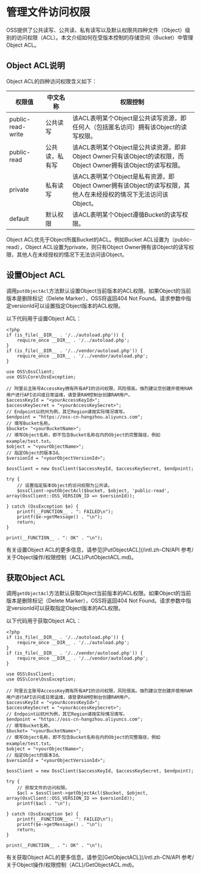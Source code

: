# 管理文件访问权限

OSS提供了公共读写、公共读、私有读写以及默认权限共四种文件（Object）级别的访问权限（ACL）。本文介绍如何在受版本控制的存储空间（Bucket）中管理Object ACL。

## Object ACL说明

Object ACL的四种访问权限含义如下：

|权限值|中文名称|权限控制|
|---|----|----|
|public-read-write|公共读写|该ACL表明某个Object是公共读写资源，即任何人（包括匿名访问）拥有该Object的读写权限。|
|public-read|公共读，私有写|该ACL表明某个Object是公共读资源，即非Object Owner只有该Object的读权限，而Object Owner拥有该Object的读写权限。|
|private|私有读写|该ACL表明某个Object是私有资源，即Object Owner拥有该Object的读写权限，其他人在未经授权的情况下无法访问该Object。|
|default|默认权限|该ACL表明某个Object遵循Bucket的读写权限。|

Object ACL优先于Object所属Bucket的ACL。例如Bucket ACL设置为（public-read），Object ACL设置为private，则只有Object Owner拥有该Object的读写权限，其他人在未经授权的情况下无法访问该Object。

## 设置Object ACL

调用`putObjectAcl`方法默认设置Object当前版本的ACL权限。如果Object的当前版本是删除标记（Delete Marker），OSS将返回404 Not Found。请求参数中指定versionId可以设置指定Object版本的ACL权限。

以下代码用于设置Object ACL：

```
<?php
if (is_file(__DIR__ . '/../autoload.php')) {
    require_once __DIR__ . '/../autoload.php';
}
if (is_file(__DIR__ . '/../vendor/autoload.php')) {
    require_once __DIR__ . '/../vendor/autoload.php';
}

use OSS\OssClient;
use OSS\Core\OssException;

// 阿里云主账号AccessKey拥有所有API的访问权限，风险很高。强烈建议您创建并使用RAM用户进行API访问或日常运维，请登录RAM控制台创建RAM用户。
$accessKeyId = "<yourAccessKeyId>";
$accessKeySecret = "<yourAccessKeySecret>";
// Endpoint以杭州为例，其它Region请按实际情况填写。
$endpoint = "https://oss-cn-hangzhou.aliyuncs.com";
// 填写Bucket名称。
$bucket= "<yourBucketName>";
// 填写Object名称，即不包含Bucket名称在内的Object的完整路径，例如example/test.txt。
$object = "<yourObjectName>";
// 指定Object的版本Id。
$versionId = "<yourObjectVersionId>";

$ossClient = new OssClient($accessKeyId, $accessKeySecret, $endpoint);

try {
    // 设置指定版本Object的访问权限为公共读。
    $ossClient->putObjectAcl($bucket, $object, 'public-read', array(OssClient::OSS_VERSION_ID => $versionId));
  
} catch (OssException $e) {
    printf(__FUNCTION__ . ": FAILED\n");
    printf($e->getMessage() . "\n");
    return;
}

print(__FUNCTION__ . ": OK" . "\n");
```

有关设置Object ACL的更多信息，请参见[PutObjectACL](/intl.zh-CN/API 参考/关于Object操作/权限控制（ACL)/PutObjectACL.md)。

## 获取Object ACL

调用`getObjectAcl`方法默认获取Object当前版本的ACL权限。如果Object的当前版本是删除标记（Delete Marker），OSS将返回404 Not Found。请求参数中指定versionId可以获取指定Object版本的ACL权限。

以下代码用于获取Object ACL：

```
<?php
if (is_file(__DIR__ . '/../autoload.php')) {
    require_once __DIR__ . '/../autoload.php';
}
if (is_file(__DIR__ . '/../vendor/autoload.php')) {
    require_once __DIR__ . '/../vendor/autoload.php';
}

use OSS\OssClient;
use OSS\Core\OssException;

// 阿里云主账号AccessKey拥有所有API的访问权限，风险很高。强烈建议您创建并使用RAM用户进行API访问或日常运维，请登录RAM控制台创建RAM用户。
$accessKeyId = "<yourAccessKeyId>";
$accessKeySecret = "<yourAccessKeySecret>";
// Endpoint以杭州为例，其它Region请按实际情况填写。
$endpoint = "https://oss-cn-hangzhou.aliyuncs.com";
// 填写Bucket名称。
$bucket= "<yourBucketName>";
// 填写Object名称，即不包含Bucket名称在内的Object的完整路径，例如example/test.txt。
$object = "<yourObjectName>";
// 指定Object的版本Id。
$versionId = "<yourObjectVersionId>";

$ossClient = new OssClient($accessKeyId, $accessKeySecret, $endpoint);

try {
    // 获取文件的访问权限。
    $acl = $ossClient->getObjectAcl($bucket, $object, array(OssClient::OSS_VERSION_ID => $versionId));
    printf($acl . "\n");

} catch (OssException $e) {
    printf(__FUNCTION__ . ": FAILED\n");
    printf($e->getMessage() . "\n");
    return;
}

print(__FUNCTION__ . ": OK" . "\n");
```

有关获取Object ACL的更多信息，请参见[GetObjectACL](/intl.zh-CN/API 参考/关于Object操作/权限控制（ACL)/GetObjectACL.md)。

